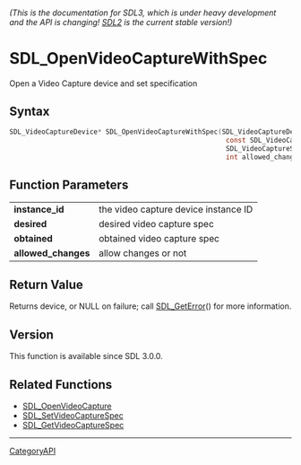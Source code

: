 ###### (This is the documentation for SDL3, which is under heavy development and the API is changing! [SDL2](https://wiki.libsdl.org/SDL2/) is the current stable version!)
# SDL_OpenVideoCaptureWithSpec

Open a Video Capture device and set specification

## Syntax

```c
SDL_VideoCaptureDevice* SDL_OpenVideoCaptureWithSpec(SDL_VideoCaptureDeviceID instance_id,
                                                      const SDL_VideoCaptureSpec *desired,
                                                      SDL_VideoCaptureSpec *obtained,
                                                      int allowed_changes);

```

## Function Parameters

|                         |                                      |
| ----------------------- | ------------------------------------ |
| **instance_id**         | the video capture device instance ID |
| **desired**             | desired video capture spec           |
| **obtained**            | obtained video capture spec          |
| **allowed_changes**     | allow changes or not                 |

## Return Value

Returns device, or NULL on failure; call [SDL_GetError](SDL_GetError.md)() for
more information.

## Version

This function is available since SDL 3.0.0.

## Related Functions

* [SDL_OpenVideoCapture](SDL_OpenVideoCapture.md)
* [SDL_SetVideoCaptureSpec](SDL_SetVideoCaptureSpec.md)
* [SDL_GetVideoCaptureSpec](SDL_GetVideoCaptureSpec.md)

----
[CategoryAPI](CategoryAPI.md)
